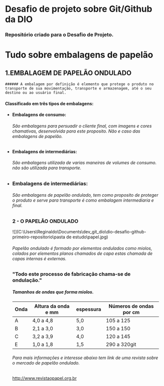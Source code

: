# Desafio de projeto sobre Git/Github da DIO
### Repositório criado para o Desafio de Projeto.



# Tudo sobre embalagens de papelão



##       1.EMBALAGEM DE PAPELÃO ONDULADO


	###### A embalagem por definição é elemento que protege o produto no transporte de sua movimentação, transporte e armazenagem, até o seu destino ou ao usuário final.

####     Classificado em três tipos de embalagens:

- #### Embalagens de consumo: ##

  ######  São embalagens para persuadir o cliente final, com imagens  e cores chamativas, desenvolvida para este proposito. Não e caso das embalagens de papelão.

- ####  Embalagens de intermediárias: ##

  	###### São embalagens utilizada de varias maneiras de volumes de consumo. não são utilizada para transporte.  

- ###  Embalagens de intermediárias:

  ###### São embalagens de papelão ondulado, tem como proposito de proteger o produto e serve para transporte  é como embalagem intermediaria e final.

  

  ### 2 - O PAPELÃO ONDULADO

  

  ![](C:\Users\Reginaldo\Documents\dev_git_dio\dio-desafio-github-primeiro-repositorio\pasta de estudo\papel.jpg)

  

  ###### Papelão ondulado é formado por elementos ondulados como miolos, colados por elementos planos chamados de capa estas chamada de capas internas é externas.

  ### "Todo este processo de fabricação chama-se de ondulação."

  #####  Tamanhos de ondas que forma miolos.

  

  | Onda | Altura da onda e mm | espessura | Números de ondas por cm |
  | ---- | ------------------- | --------- | ----------------------- |
  | A    | 4,0 a 4,8           | 5,0       | 105 a 125               |
  | B    | 2,1 a 3,0           | 3,0       | 150 a 150               |
  | C    | 3,2 a 3,9           | 4,0       | 120 a 145               |
  | E    | 1,0 a 1,8           | 1,5       | 290 a 320git            |

  

  

  ###### Para mais informações e interesse abaixo tem link de uma revista sobre o mercado de papelão ondulado.

  http://www.revistaopapel.org.br

  

  

  

  

  

  

   

  

  

  

  



